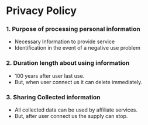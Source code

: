# Privacy Policy 

### 1. Purpose of processing personal information
- Necessary Information to provide service
- Identification in the event of a negative use problem

### 2. Duration length about using information
- 100 years after user last use.
- But, when user connect us it can delete immediately.

### 3. Sharing Collected information
- All collected data can be used by affiliate services.
- But, after user connect us the supply can stop.

